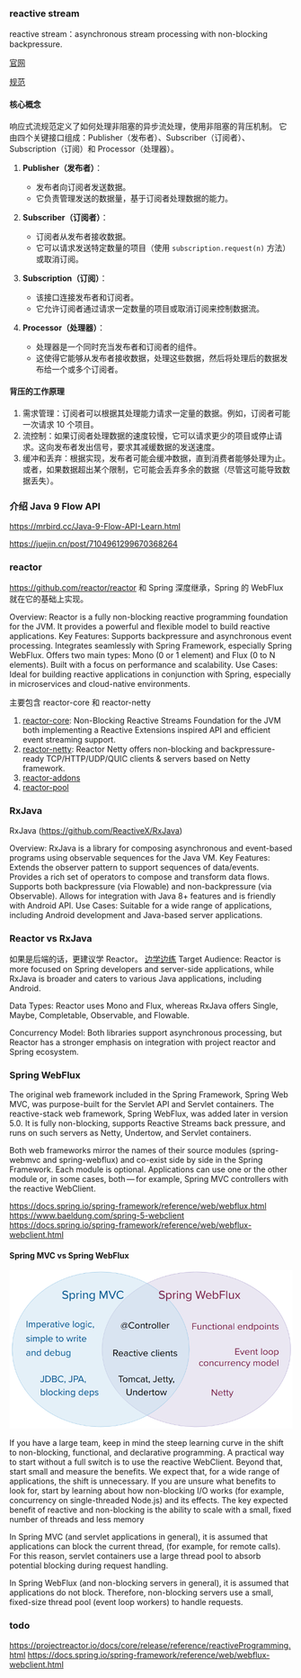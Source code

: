 ### reactive stream
reactive stream：asynchronous stream processing with non-blocking backpressure.

[官网](https://www.reactive-streams.org/)

[规范](https://github.com/reactive-streams/reactive-streams-jvm)
#### 核心概念
响应式流规范定义了如何处理非阻塞的异步流处理，使用非阻塞的背压机制。
它由四个关键接口组成：Publisher（发布者）、Subscriber（订阅者）、Subscription（订阅）和 Processor（处理器）。

1. **Publisher（发布者）**：
   - 发布者向订阅者发送数据。
   - 它负责管理发送的数据量，基于订阅者处理数据的能力。

2. **Subscriber（订阅者）**：
   - 订阅者从发布者接收数据。
   - 它可以请求发送特定数量的项目（使用 `subscription.request(n)` 方法）或取消订阅。

3. **Subscription（订阅）**：
   - 该接口连接发布者和订阅者。
   - 它允许订阅者通过请求一定数量的项目或取消订阅来控制数据流。

4. **Processor（处理器）**：
   - 处理器是一个同时充当发布者和订阅者的组件。
   - 这使得它能够从发布者接收数据，处理这些数据，然后将处理后的数据发布给一个或多个订阅者。

#### 背压的工作原理
1. 需求管理：订阅者可以根据其处理能力请求一定量的数据。例如，订阅者可能一次请求 10 个项目。
2. 流控制：如果订阅者处理数据的速度较慢，它可以请求更少的项目或停止请求。这向发布者发出信号，要求其减缓数据的发送速度。
3. 缓冲和丢弃：根据实现，发布者可能会缓冲数据，直到消费者能够处理为止。或者，如果数据超出某个限制，它可能会丢弃多余的数据（尽管这可能导致数据丢失）。
### 介绍 Java 9 Flow API
https://mrbird.cc/Java-9-Flow-API-Learn.html

https://juejin.cn/post/7104961299670368264

### reactor
https://github.com/reactor/reactor
和 Spring 深度继承，Spring 的 WebFlux 就在它的基础上实现。

Overview: Reactor is a fully non-blocking reactive programming foundation for the JVM. It provides a powerful and flexible model to build reactive applications.
Key Features:
Supports backpressure and asynchronous event processing.
Integrates seamlessly with Spring Framework, especially Spring WebFlux.
Offers two main types: Mono (0 or 1 element) and Flux (0 to N elements).
Built with a focus on performance and scalability.
Use Cases: Ideal for building reactive applications in conjunction with Spring, especially in microservices and cloud-native environments.

主要包含 reactor-core 和 reactor-netty
1. [reactor-core](https://github.com/reactor/reactor-core/):
Non-Blocking Reactive Streams Foundation for the JVM both implementing a Reactive Extensions inspired API and efficient event streaming support.
2. [reactor-netty](https://github.com/reactor/reactor-netty):
Reactor Netty offers non-blocking and backpressure-ready TCP/HTTP/UDP/QUIC clients & servers based on Netty framework.
3. [reactor-addons](https://github.com/reactor/reactor-addons/)
4. [reactor-pool](https://github.com/reactor/reactor-pool/)
### RxJava
RxJava (https://github.com/ReactiveX/RxJava)

Overview: RxJava is a library for composing asynchronous and event-based programs using observable sequences for the Java VM.
Key Features:
Extends the observer pattern to support sequences of data/events.
Provides a rich set of operators to compose and transform data flows.
Supports both backpressure (via Flowable) and non-backpressure (via Observable).
Allows for integration with Java 8+ features and is friendly with Android API.
Use Cases: Suitable for a wide range of applications, including Android development and Java-based server applications.

### Reactor vs RxJava
如果是后端的话，更建议学 Reactor。
[边学边练](https://github.com/reactor/lite-rx-api-hands-on)
Target Audience: Reactor is more focused on Spring developers and server-side applications, 
while RxJava is broader and caters to various Java applications, including Android.

Data Types: Reactor uses Mono and Flux, whereas RxJava offers Single, Maybe, Completable, Observable, and Flowable.

Concurrency Model: Both libraries support asynchronous processing, 
but Reactor has a stronger emphasis on integration with project reactor and Spring ecosystem.


### Spring WebFlux
The original web framework included in the Spring Framework, Spring Web MVC,
was purpose-built for the Servlet API and Servlet containers.
The reactive-stack web framework, Spring WebFlux, was added later in version 5.0. 
It is fully non-blocking, supports Reactive Streams back pressure, and runs on such servers as Netty, Undertow, and Servlet containers.

Both web frameworks mirror the names of their source modules (spring-webmvc and spring-webflux) 
and co-exist side by side in the Spring Framework. 
Each module is optional. Applications can use one or the other module or, 
in some cases, both — for example, Spring MVC controllers with the reactive WebClient.

https://docs.spring.io/spring-framework/reference/web/webflux.html
https://www.baeldung.com/spring-5-webclient
https://docs.spring.io/spring-framework/reference/web/webflux-webclient.html
#### Spring MVC vs Spring WebFlux
![Spring MVC vs Spring WebFlux](docs/spring-mvc-vs-webflux.png)

If you have a large team, keep in mind the steep learning curve in the shift to non-blocking, functional, and declarative programming. A practical way to start without a full switch is to use the reactive WebClient. Beyond that, start small and measure the benefits. We expect that, for a wide range of applications, the shift is unnecessary. If you are unsure what benefits to look for, start by learning about how non-blocking I/O works (for example, concurrency on single-threaded Node.js) and its effects.
The key expected benefit of reactive and non-blocking is the ability to scale with a small, fixed number of threads and less memory

In Spring MVC (and servlet applications in general), it is assumed that applications can block the current thread, (for example, for remote calls). For this reason, servlet containers use a large thread pool to absorb potential blocking during request handling.

In Spring WebFlux (and non-blocking servers in general), it is assumed that applications do not block. Therefore, non-blocking servers use a small, fixed-size thread pool (event loop workers) to handle requests.

### todo
https://projectreactor.io/docs/core/release/reference/reactiveProgramming.html
https://docs.spring.io/spring-framework/reference/web/webflux-webclient.html
